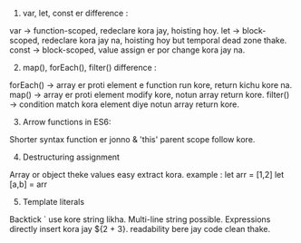1) var, let, const er difference :

var →  function-scoped, redeclare kora jay, hoisting hoy.
let →  block-scoped, redeclare kora jay na, hoisting hoy but temporal dead zone thake.
const →  block-scoped, value assign er por change kora jay na.


2) map(), forEach(), filter() difference :

forEach() →  array er proti element e function run kore, return kichu kore na.
map() →  array er proti element modify kore, notun array return kore.
filter() →  condition match kora element diye notun array return kore.


3) Arrow functions in ES6:
 
Shorter syntax function er jonno & 'this' parent scope follow kore.


4) Destructuring assignment
 
Array or object theke values easy extract kora.
example : let arr = [1,2]
         let [a,b] = arr


5) Template literals

Backtick ` use kore string likha.
Multi-line string possible.
Expressions directly insert kora jay ${2 + 3}.
readability bere jay code clean thake.
